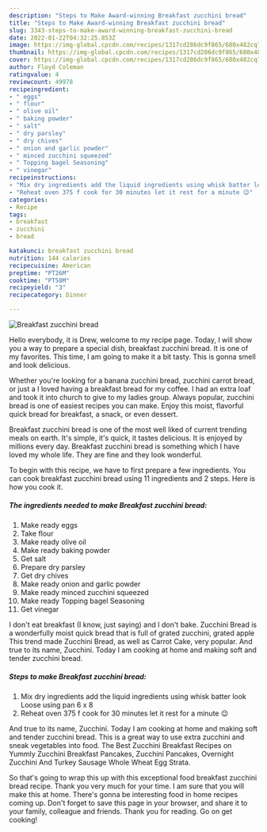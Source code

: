 ```yaml
---
description: "Steps to Make Award-winning Breakfast zucchini bread"
title: "Steps to Make Award-winning Breakfast zucchini bread"
slug: 3343-steps-to-make-award-winning-breakfast-zucchini-bread
date: 2022-01-22T04:32:25.853Z
image: https://img-global.cpcdn.com/recipes/1317cd286dc9f865/680x482cq70/breakfast-zucchini-bread-recipe-main-photo.jpg
thumbnail: https://img-global.cpcdn.com/recipes/1317cd286dc9f865/680x482cq70/breakfast-zucchini-bread-recipe-main-photo.jpg
cover: https://img-global.cpcdn.com/recipes/1317cd286dc9f865/680x482cq70/breakfast-zucchini-bread-recipe-main-photo.jpg
author: Floyd Coleman
ratingvalue: 4
reviewcount: 49978
recipeingredient:
- " eggs"
- " flour"
- " olive oil"
- " baking powder"
- " salt"
- " dry parsley"
- " dry chives"
- " onion and garlic powder"
- " minced zucchini squeezed"
- " Topping bagel Seasoning"
- " vinegar"
recipeinstructions:
- "Mix dry ingredients add the liquid ingredients using whisk batter look Loose using pan 6 x 8"
- "Reheat oven 375 f cook for 30 minutes let it rest for a minute 😉"
categories:
- Recipe
tags:
- breakfast
- zucchini
- bread

katakunci: breakfast zucchini bread 
nutrition: 144 calories
recipecuisine: American
preptime: "PT26M"
cooktime: "PT58M"
recipeyield: "3"
recipecategory: Dinner

---
```



![Breakfast zucchini bread](https://img-global.cpcdn.com/recipes/1317cd286dc9f865/680x482cq70/breakfast-zucchini-bread-recipe-main-photo.jpg)

Hello everybody, it is Drew, welcome to my recipe page. Today, I will show you a way to prepare a special dish, breakfast zucchini bread. It is one of my favorites. This time, I am going to make it a bit tasty. This is gonna smell and look delicious.

Whether you&#39;re looking for a banana zucchini bread, zucchini carrot bread, or just a I loved having a breakfast bread for my coffee. I had an extra loaf and took it into church to give to my ladies group. Always popular, zucchini bread is one of easiest recipes you can make. Enjoy this moist, flavorful quick bread for breakfast, a snack, or even dessert.

Breakfast zucchini bread is one of the most well liked of current trending meals on earth. It's simple, it's quick, it tastes delicious. It is enjoyed by millions every day. Breakfast zucchini bread is something which I have loved my whole life. They are fine and they look wonderful.


To begin with this recipe, we have to first prepare a few ingredients. You can cook breakfast zucchini bread using 11 ingredients and 2 steps. Here is how you cook it.

<!--inarticleads1-->

##### The ingredients needed to make Breakfast zucchini bread:

1. Make ready  eggs
1. Take  flour
1. Make ready  olive oil
1. Make ready  baking powder
1. Get  salt
1. Prepare  dry parsley
1. Get  dry chives
1. Make ready  onion and garlic powder
1. Make ready  minced zucchini squeezed
1. Make ready  Topping bagel Seasoning
1. Get  vinegar


I don&#39;t eat breakfast (I know, just saying) and I don&#39;t bake. Zucchini Bread is a wonderfully moist quick bread that is full of grated zucchini, grated apple This trend made Zucchini Bread, as well as Carrot Cake, very popular. And true to its name, Zucchini. Today I am cooking at home and making soft and tender zucchini bread. 

<!--inarticleads2-->

##### Steps to make Breakfast zucchini bread:

1. Mix dry ingredients add the liquid ingredients using whisk batter look Loose using pan 6 x 8
1. Reheat oven 375 f cook for 30 minutes let it rest for a minute 😉


And true to its name, Zucchini. Today I am cooking at home and making soft and tender zucchini bread. This is a great way to use extra zucchini and sneak vegetables into food. The Best Zucchini Breakfast Recipes on Yummly Zucchini Breakfast Pancakes, Zucchini Pancakes, Overnight Zucchini And Turkey Sausage Whole Wheat Egg Strata. 

So that's going to wrap this up with this exceptional food breakfast zucchini bread recipe. Thank you very much for your time. I am sure that you will make this at home. There's gonna be interesting food in home recipes coming up. Don't forget to save this page in your browser, and share it to your family, colleague and friends. Thank you for reading. Go on get cooking!
